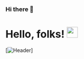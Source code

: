### Hi there 👋

# Hello, folks! <img src="https://raw.githubusercontent.com/MartinHeinz/MartinHeinz/master/wave.gif" width="30px">


[![Header](https://github.com/kouniam/kouniam/graph(L=50)-1.jpg "Header")]

<!--
**kouniam/kouniam** is a ✨ _special_ ✨ repository because its `README.md` (this file) appears on your GitHub profile.

Here are some ideas to get you started:

- 🔭 I’m currently working on ...
- 🌱 I’m currently learning ...
- 👯 I’m looking to collaborate on ...
- 🤔 I’m looking for help with ...
- 💬 Ask me about ...
- 📫 How to reach me: ...
- 😄 Pronouns: ...
- ⚡ Fun fact: ...
-->
